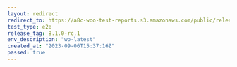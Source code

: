 ```yaml
---
layout: redirect
redirect_to: https://a8c-woo-test-reports.s3.amazonaws.com/public/release/8.1.0-rc.1/wp-latest/e2e/index.html
test_type: e2e
release_tag: 8.1.0-rc.1
env_description: "wp-latest"
created_at: "2023-09-06T15:37:16Z"
passed: true
---
```

